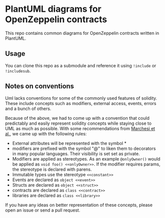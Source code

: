 # PlantUML diagrams for OpenZeppelin contracts

This repo contains common diagrams for OpenZeppelin contracts written in PlantUML.

## Usage

You can clone this repo as a submodule and reference it using `!include` or `!includesub`.

## Notes on conventions

Uml lacks conventions for some of the commonly used features of solidity. 
These include concepts such as modifiers, external access, events, errors and
a bunch of others. 

Because of the above, we had to come up with a convention that could predictably
and easily represent solidity concepts while staying close to UML as much as 
possible. With some recommendations from [Marchesi et al.](https://arxiv.org/ftp/arxiv/papers/1809/1809.09596.pdf), we came up with the following rules: 

- External attributes will be represented with the symbol *
- modifiers are prefixed with the symbol "@" to liken them to decorators
in many popular languages. Their visibility is set set as private.
- Modifiers are applied as stereotypes. As an example `@onlyOwner()` would be applied as `void foo() <<onlyOwner>>`. If the modifier requires params, the stereotype is declared with parens.
- Immutable types use the stereotype `<<constant>>`
- Events are declared as `object <<event>>`
- Structs are declared as `object <<struct>>`
- contracts are declared as `class <<contract>>`
- libraries are declared as `class <<library>>`

If you have any ideas on better representation of these concepts, please
open an issue or send a pull request.